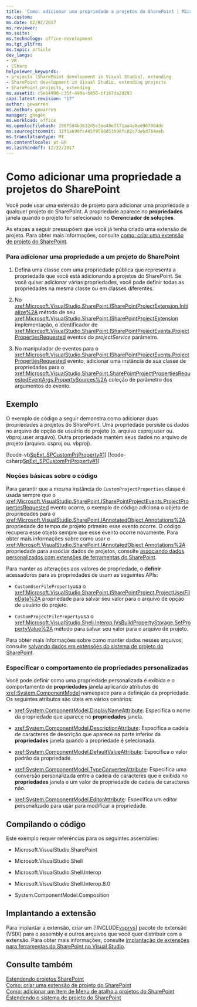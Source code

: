 ```yaml
---
title: 'Como: adicionar uma propriedade a projetos do SharePoint | Microsoft Docs'
ms.custom: 
ms.date: 02/02/2017
ms.reviewer: 
ms.suite: 
ms.technology: office-development
ms.tgt_pltfrm: 
ms.topic: article
dev_langs:
- VB
- CSharp
helpviewer_keywords:
- projects [SharePoint development in Visual Studio], extending
- SharePoint development in Visual Studio, extending projects
- SharePoint projects, extending
ms.assetid: c5eb4900-c35f-490a-b856-bf167da2d293
caps.latest.revision: "17"
author: gewarren
ms.author: gewarren
manager: ghogen
ms.workload: office
ms.openlocfilehash: 290f5d4b3632d5c3ee40e7171aa4a0ed967004dc
ms.sourcegitcommit: 32f1a690fc445f9586d53698fc82c7debd784eeb
ms.translationtype: MT
ms.contentlocale: pt-BR
ms.lasthandoff: 12/22/2017
---
```

# <a name="how-to-add-a-property-to-sharepoint-projects"></a>Como adicionar uma propriedade a projetos do SharePoint
  Você pode usar uma extensão de projeto para adicionar uma propriedade a qualquer projeto do SharePoint. A propriedade aparece no **propriedades** janela quando o projeto for selecionado no **Gerenciador de soluções**.  
  
 As etapas a seguir pressupõem que você já tenha criado uma extensão de projeto. Para obter mais informações, consulte [como: criar uma extensão de projeto do SharePoint](../sharepoint/how-to-create-a-sharepoint-project-extension.md).  
  
### <a name="to-add-a-property-to-a-sharepoint-project"></a>Para adicionar uma propriedade a um projeto do SharePoint  
  
1.  Defina uma classe com uma propriedade pública que representa a propriedade que você está adicionando a projetos do SharePoint. Se você quiser adicionar várias propriedades, você pode definir todas as propriedades na mesma classe ou em classes diferentes.  
  
2.  No <xref:Microsoft.VisualStudio.SharePoint.ISharePointProjectExtension.Initialize%2A> método de seu <xref:Microsoft.VisualStudio.SharePoint.ISharePointProjectExtension> implementação, o identificador de <xref:Microsoft.VisualStudio.SharePoint.ISharePointProjectEvents.ProjectPropertiesRequested> eventos do *projectService* parâmetro.  
  
3.  No manipulador de eventos para o <xref:Microsoft.VisualStudio.SharePoint.ISharePointProjectEvents.ProjectPropertiesRequested> evento, adicionar uma instância de sua classe de propriedades para o <xref:Microsoft.VisualStudio.SharePoint.SharePointProjectPropertiesRequestedEventArgs.PropertySources%2A> coleção de parâmetro dos argumentos do evento.  
  
## <a name="example"></a>Exemplo  
 O exemplo de código a seguir demonstra como adicionar duas propriedades a projetos do SharePoint. Uma propriedade persiste os dados no arquivo de opção de usuário do projeto (o. arquivo csproj.user ou. vbproj.user arquivo). Outra propriedade mantém seus dados no arquivo de projeto (arquivo. csproj ou. vbproj).  
  
 [!code-vb[SpExt_SPCustomPrjProperty#1](../sharepoint/codesnippet/VisualBasic/customspproperty/customproperty.vb#1)]
 [!code-csharp[SpExt_SPCustomPrjProperty#1](../sharepoint/codesnippet/CSharp/customspproperty/customproperty.cs#1)]  
  
### <a name="understanding-the-code"></a>Noções básicas sobre o código  
 Para garantir que a mesma instância do `CustomProjectProperties` classe é usada sempre que o <xref:Microsoft.VisualStudio.SharePoint.ISharePointProjectEvents.ProjectPropertiesRequested> evento ocorre, o exemplo de código adiciona o objeto de propriedades para o <xref:Microsoft.VisualStudio.SharePoint.IAnnotatedObject.Annotations%2A> propriedade do tempo de projeto primeiro esse evento ocorre. O código recupera esse objeto sempre que esse evento ocorre novamente. Para obter mais informações sobre como usar o <xref:Microsoft.VisualStudio.SharePoint.IAnnotatedObject.Annotations%2A> propriedade para associar dados de projetos, consulte [associando dados personalizados com extensões de ferramentas do SharePoint](../sharepoint/associating-custom-data-with-sharepoint-tools-extensions.md).  
  
 Para manter as alterações aos valores de propriedade, o **definir** acessadores para as propriedades de usam as seguintes APIs:  
  
-   `CustomUserFileProperty`usa o <xref:Microsoft.VisualStudio.SharePoint.ISharePointProject.ProjectUserFileData%2A> propriedade para salvar seu valor para o arquivo de opção de usuário do projeto.  
  
-   `CustomProjectFileProperty`usa o <xref:Microsoft.VisualStudio.Shell.Interop.IVsBuildPropertyStorage.SetPropertyValue%2A> método para salvar seu valor para o arquivo de projeto.  
  
 Para obter mais informações sobre como manter dados nesses arquivos, consulte [salvando dados em extensões do sistema de projeto do SharePoint](../sharepoint/saving-data-in-extensions-of-the-sharepoint-project-system.md).  
  
### <a name="specifying-the-behavior-of-custom-properties"></a>Especificar o comportamento de propriedades personalizadas  
 Você pode definir como uma propriedade personalizada é exibida e o comportamento de **propriedades** janela aplicando atributos do <xref:System.ComponentModel> namespace para a definição da propriedade. Os seguintes atributos são úteis em vários cenários:  
  
-   <xref:System.ComponentModel.DisplayNameAttribute>: Especifica o nome da propriedade que aparece no **propriedades** janela.  
  
-   <xref:System.ComponentModel.DescriptionAttribute>: Especifica a cadeia de caracteres de descrição que aparece na parte inferior da **propriedades** janela quando a propriedade é selecionada.  
  
-   <xref:System.ComponentModel.DefaultValueAttribute>: Especifica o valor padrão da propriedade.  
  
-   <xref:System.ComponentModel.TypeConverterAttribute>: Especifica uma conversão personalizada entre a cadeia de caracteres que é exibida no **propriedades** janela e um valor de propriedade de cadeia de caracteres não.  
  
-   <xref:System.ComponentModel.EditorAttribute>: Especifica um editor personalizado para usar para modificar a propriedade.  
  
## <a name="compiling-the-code"></a>Compilando o código  
 Este exemplo requer referências para os seguintes assemblies:  
  
-   Microsoft.VisualStudio.SharePoint  
  
-   Microsoft.VisualStudio.Shell  
  
-   Microsoft.VisualStudio.Shell.Interop  
  
-   Microsoft.VisualStudio.Shell.Interop.8.0  
  
-   System.ComponentModel.Composition  
  
## <a name="deploying-the-extension"></a>Implantando a extensão  
 Para implantar a extensão, criar um [!INCLUDE[vsprvs](../sharepoint/includes/vsprvs-md.md)] pacote de extensão (VSIX) para o assembly e outros arquivos que você quer distribuir com a extensão. Para obter mais informações, consulte [implantação de extensões para ferramentas do SharePoint no Visual Studio](../sharepoint/deploying-extensions-for-the-sharepoint-tools-in-visual-studio.md).  
  
## <a name="see-also"></a>Consulte também  
 [Estendendo projetos SharePoint](../sharepoint/extending-sharepoint-projects.md)   
 [Como: criar uma extensão de projeto do SharePoint](../sharepoint/how-to-create-a-sharepoint-project-extension.md)   
 [Como: adicionar um Item de Menu de atalho a projetos do SharePoint](../sharepoint/how-to-add-a-shortcut-menu-item-to-sharepoint-projects.md)   
 [Estendendo o sistema de projeto do SharePoint](../sharepoint/extending-the-sharepoint-project-system.md)  
  
  